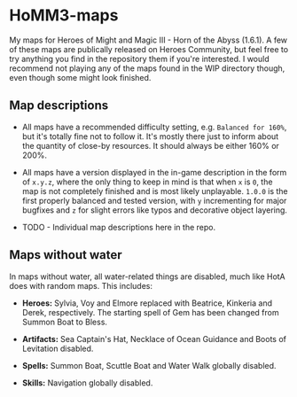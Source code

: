# HoMM3-maps
My maps for Heroes of Might and Magic III - Horn of the Abyss (1.6.1). A few of these maps are publically released on Heroes Community, but feel free to try anything you find in the repository them if you're interested. I would recommend not playing any of the maps found in the WIP directory though, even though some might look finished.

## Map descriptions

* All maps have a recommended difficulty setting, e.g. `Balanced for 160%`, but it's totally fine not to follow it. It's mostly there just to inform about the quantity of close-by resources. It should always be either 160% or 200%.

* All maps have a version displayed in the in-game description in the form of `x.y.z`, where the only thing to keep in mind is that when `x` is `0`, the map is not completely finished and is most likely unplayable. `1.0.0` is the first properly balanced and tested version, with `y` incrementing for major bugfixes and `z` for slight errors like typos and decorative object layering. 

* TODO - Individual map descriptions here in the repo.

## Maps without water

In maps without water, all water-related things are disabled, much like HotA does with random maps. This includes:

* **Heroes:** Sylvia, Voy and Elmore replaced with Beatrice, Kinkeria and Derek, respectively. The starting spell of Gem has been changed from Summon Boat to Bless.

* **Artifacts:** Sea Captain's Hat, Necklace of Ocean Guidance and Boots of Levitation disabled.

* **Spells:** Summon Boat, Scuttle Boat and Water Walk globally disabled.

* **Skills:** Navigation globally disabled.
